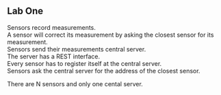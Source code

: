 ## Lab One

Sensors record measurements.  
A sensor will correct its measurement by asking the closest sensor for its measurement.  
Sensors send their measurements central server.  
The server has a REST interface.  
Every sensor has to register itself at the central server.  
Sensors ask the central server for the address of the closest sensor.  

There are N sensors and only one cental server.  